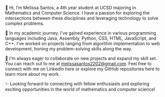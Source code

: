 👋 Hi, I’m Melissa Santos, a 4th year student at UCSD majoring in Mathematics and Computer Science. I have a passion for exploring the intersections between these disciplines and leveraging technology to solve complex problems.

🌱 In my academic journey, I've gained experience in various programming languages including Java, Assembly, Python, CSS, HTML, JavaScript, and C++. I've worked on projects ranging from algorithm implementation to web development, honing my problem-solving skills along the way.

💼 I'm always eager to collaborate on new projects and expand my skill set. You can reach out to me at melissasantos2202@gmail.com. Feel free to connect with me on LinkedIn here or explore my GitHub repositories here to learn more about my work.

✨ Looking forward to connecting with fellow enthusiasts and exploring exciting opportunities in the world of mathematics and computer science!
